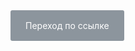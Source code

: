 <html lang="ru">
 <head>
  <meta charset="utf-8">
  <title>Кнопка</title>
  <style>
   .btn {
    display: inline-block; /* Строчно-блочный элемент */
    background: #8C959D; /* Серый цвет фона */
    color: #fff; /* Белый цвет текста */
    padding: 1rem 1.5rem; /* Поля вокруг текста */
    text-decoration: none; /* Убираем подчёркивание */
    border-radius: 3px; /* Скругляем уголки */
   }
  </style>
 </head>
 <body> 
  <a href="https://discord.gg/VYF884VQN5" class="btn">Переход по ссылке</a>
 </body>
</html>
